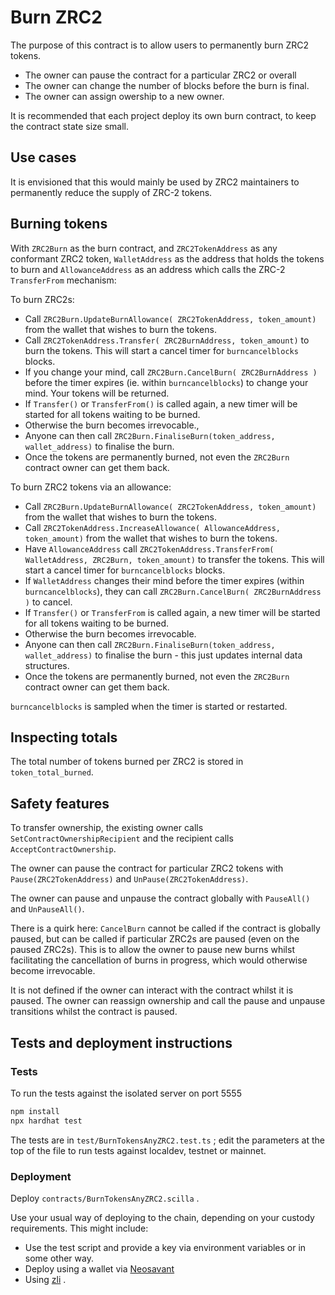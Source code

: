 # Burn ZRC2

The purpose of this contract is to allow users to permanently burn ZRC2 tokens.

- The owner can pause the contract for a particular ZRC2 or overall
- The owner can change the number of blocks before the burn is final.
- The owner can assign owership to a new owner.

It is recommended that each project deploy its own burn contract, to keep the contract state size small.

## Use cases

It is envisioned that this would mainly be used by ZRC2 maintainers to
permanently reduce the supply of ZRC-2 tokens.

## Burning tokens

With `ZRC2Burn` as the burn contract, and `ZRC2TokenAddress` as any
conformant ZRC2 token, `WalletAddress` as the address that holds the
tokens to burn and `AllowanceAddress` as an address which calls the
ZRC-2 `TransferFrom` mechanism:

To burn ZRC2s:

- Call `ZRC2Burn.UpdateBurnAllowance( ZRC2TokenAddress, token_amount)` from the wallet that wishes to burn the tokens.
- Call `ZRC2TokenAddress.Transfer( ZRC2BurnAddress, token_amount)` to burn the tokens. This will start a cancel timer for `burncancelblocks` blocks.
- If you change your mind, call `ZRC2Burn.CancelBurn( ZRC2BurnAddress )` before the timer expires (ie. within `burncancelblocks`) to change your mind. Your tokens will be returned.
- If `Transfer()` or `TransferFrom()` is called again, a new timer will be started for all tokens waiting to be burned.
- Otherwise the burn becomes irrevocable.,
- Anyone can then call `ZRC2Burn.FinaliseBurn(token_address, wallet_address)` to finalise the burn.
- Once the tokens are permanently burned, not even the `ZRC2Burn` contract owner can get them back.

To burn ZRC2 tokens via an allowance:

- Call `ZRC2Burn.UpdateBurnAllowance( ZRC2TokenAddress, token_amount)` from the wallet that wishes to burn the tokens.
- Call `ZRC2TokenAddress.IncreaseAllowance( AllowanceAddress, token_amount)` from the wallet that wishes to burn the tokens.
- Have `AllowanceAddress` call `ZRC2TokenAddress.TransferFrom( WalletAddress, ZRC2Burn, token_amount)` to transfer the tokens. This will start a cancel timer for `burncancelblocks` blocks.
- If `WalletAddress` changes their mind before the timer expires (within `burncancelblocks`), they can call `ZRC2Burn.CancelBurn( ZRC2BurnAddress )` to cancel.
- If `Transfer()` or `TransferFrom` is called again, a new timer will be started for all tokens waiting to be burned.
- Otherwise the burn becomes irrevocable.
- Anyone can then call `ZRC2Burn.FinaliseBurn(token_address, wallet_address)` to finalise the burn - this just updates internal data structures.
- Once the tokens are permanently burned, not even the `ZRC2Burn` contract owner can get them back.

`burncancelblocks` is sampled when the timer is started or restarted.

## Inspecting totals

The total number of tokens burned per ZRC2 is stored in `token_total_burned`.

## Safety features

To transfer ownership, the existing owner calls
`SetContractOwnershipRecipient` and the recipient calls
`AcceptContractOwnership`.

The owner can pause the contract for particular ZRC2 tokens with
`Pause(ZRC2TokenAddress)` and `UnPause(ZRC2TokenAddress)`.

The owner can pause and unpause the contract globally with
`PauseAll()` and `UnPauseAll()`.

There is a quirk here: `CancelBurn` cannot be called if the contract
is globally paused, but can be called if particular ZRC2s are paused
(even on the paused ZRC2s). This is to allow the owner to pause new
burns whilst facilitating the cancellation of burns in progress, which
would otherwise become irrevocable.

It is not defined if the owner can interact with the
contract whilst it is paused. The owner can reassign ownership and
call the pause and unpause transitions whilst the contract is paused.

## Tests and deployment instructions

### Tests

To run the tests against the isolated server on port 5555

```sh
npm install
npx hardhat test
```

The tests are in `test/BurnTokensAnyZRC2.test.ts` ; edit the parameters at the top of the file to run tests against localdev, testnet or mainnet.

### Deployment

Deploy `contracts/BurnTokensAnyZRC2.scilla` .

Use your usual way of deploying to the chain, depending on your custody requirements. This might include:

- Use the test script and provide a key via environment variables or in some other way.
- Deploy using a wallet via [Neosavant](https://ide.zilliqa.com/#/)
- Using [zli](https://github.com/Zilliqa/zli) .
